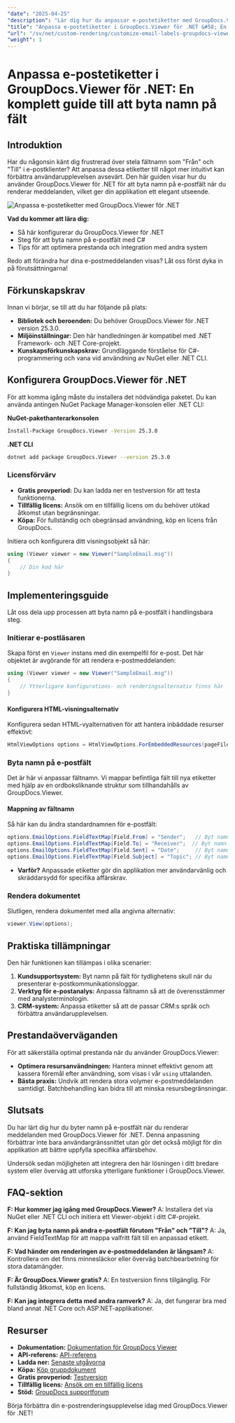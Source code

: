 ```yaml
---
"date": "2025-04-25"
"description": "Lär dig hur du anpassar e-postetiketter med GroupDocs.Viewer för .NET med den här steg-för-steg-guiden. Förbättra ditt programs användargränssnitt genom att byta namn på fält som \"Från\" och \"Till\"."
"title": "Anpassa e-postetiketter i GroupDocs.Viewer för .NET &#58; En komplett guide till att byta namn på fält"
"url": "/sv/net/custom-rendering/customize-email-labels-groupdocs-viewer-dotnet/"
"weight": 1
---
```


# Anpassa e-postetiketter i GroupDocs.Viewer för .NET: En komplett guide till att byta namn på fält

## Introduktion

Har du någonsin känt dig frustrerad över stela fältnamn som "Från" och "Till" i e-postklienter? Att anpassa dessa etiketter till något mer intuitivt kan förbättra användarupplevelsen avsevärt. Den här guiden visar hur du använder GroupDocs.Viewer för .NET för att byta namn på e-postfält när du renderar meddelanden, vilket ger din applikation ett elegant utseende.

![Anpassa e-postetiketter med GroupDocs.Viewer för .NET](/viewer/custom-rendering/customize-email-labels-img.png)

**Vad du kommer att lära dig:**
- Så här konfigurerar du GroupDocs.Viewer för .NET
- Steg för att byta namn på e-postfält med C#
- Tips för att optimera prestanda och integration med andra system

Redo att förändra hur dina e-postmeddelanden visas? Låt oss först dyka in på förutsättningarna!

## Förkunskapskrav

Innan vi börjar, se till att du har följande på plats:

- **Bibliotek och beroenden:** Du behöver GroupDocs.Viewer för .NET version 25.3.0.
- **Miljöinställningar:** Den här handledningen är kompatibel med .NET Framework- och .NET Core-projekt.
- **Kunskapsförkunskapskrav:** Grundläggande förståelse för C#-programmering och vana vid användning av NuGet eller .NET CLI.

## Konfigurera GroupDocs.Viewer för .NET

För att komma igång måste du installera det nödvändiga paketet. Du kan använda antingen NuGet Package Manager-konsolen eller .NET CLI:

**NuGet-pakethanterarkonsolen**
```bash
Install-Package GroupDocs.Viewer -Version 25.3.0
```

**.NET CLI**
```bash
dotnet add package GroupDocs.Viewer --version 25.3.0
```

### Licensförvärv
- **Gratis provperiod:** Du kan ladda ner en testversion för att testa funktionerna.
- **Tillfällig licens:** Ansök om en tillfällig licens om du behöver utökad åtkomst utan begränsningar.
- **Köpa:** För fullständig och obegränsad användning, köp en licens från GroupDocs.

Initiera och konfigurera ditt visningsobjekt så här:

```csharp
using (Viewer viewer = new Viewer("SampleEmail.msg"))
{
    // Din kod här
}
```

## Implementeringsguide

Låt oss dela upp processen att byta namn på e-postfält i handlingsbara steg.

### Initierar e-postläsaren

Skapa först en `Viewer` instans med din exempelfil för e-post. Det här objektet är avgörande för att rendera e-postmeddelanden:

```csharp
using (Viewer viewer = new Viewer("SampleEmail.msg"))
{
    // Ytterligare konfigurations- och renderingsalternativ finns här
}
```

#### Konfigurera HTML-visningsalternativ

Konfigurera sedan HTML-vyalternativen för att hantera inbäddade resurser effektivt:

```csharp
HtmlViewOptions options = HtmlViewOptions.ForEmbeddedResources(pageFilePathFormat);
```

### Byta namn på e-postfält

Det är här vi anpassar fältnamn. Vi mappar befintliga fält till nya etiketter med hjälp av en ordboksliknande struktur som tillhandahålls av GroupDocs.Viewer.

#### Mappning av fältnamn

Så här kan du ändra standardnamnen för e-postfält:

```csharp
options.EmailOptions.FieldTextMap[Field.From] = "Sender";   // Byt namn på fältet 'Från' till 'Avsändare'.
options.EmailOptions.FieldTextMap[Field.To] = "Receiver";  // Byt namn på fältet 'Till' till 'Mottagare'.
options.EmailOptions.FieldTextMap[Field.Sent] = "Date";     // Byt namn på fältet 'Skickat' till 'Datum'.
options.EmailOptions.FieldTextMap[Field.Subject] = "Topic"; // Byt namn på fältet 'Ämne' till 'Avsnitt'.
```

- **Varför?** Anpassade etiketter gör din applikation mer användarvänlig och skräddarsydd för specifika affärskrav.

### Rendera dokumentet

Slutligen, rendera dokumentet med alla angivna alternativ:

```csharp
viewer.View(options);
```

## Praktiska tillämpningar

Den här funktionen kan tillämpas i olika scenarier:

1. **Kundsupportsystem:** Byt namn på fält för tydlighetens skull när du presenterar e-postkommunikationsloggar.
2. **Verktyg för e-postanalys:** Anpassa fältnamn så att de överensstämmer med analysterminologin.
3. **CRM-system:** Anpassa etiketter så att de passar CRM:s språk och förbättra användarupplevelsen.

## Prestandaöverväganden

För att säkerställa optimal prestanda när du använder GroupDocs.Viewer:
- **Optimera resursanvändningen:** Hantera minnet effektivt genom att kassera föremål efter användning, som visas i vår `using` uttalanden.
- **Bästa praxis:** Undvik att rendera stora volymer e-postmeddelanden samtidigt. Batchbehandling kan bidra till att minska resursbegränsningar.

## Slutsats

Du har lärt dig hur du byter namn på e-postfält när du renderar meddelanden med GroupDocs.Viewer för .NET. Denna anpassning förbättrar inte bara användargränssnittet utan gör det också möjligt för din applikation att bättre uppfylla specifika affärsbehov. 

Undersök sedan möjligheten att integrera den här lösningen i ditt bredare system eller överväg att utforska ytterligare funktioner i GroupDocs.Viewer.

## FAQ-sektion

**F: Hur kommer jag igång med GroupDocs.Viewer?**
A: Installera det via NuGet eller .NET CLI och initiera ett Viewer-objekt i ditt C#-projekt.

**F: Kan jag byta namn på andra e-postfält förutom "Från" och "Till"?**
A: Ja, använd FieldTextMap för att mappa valfritt fält till en anpassad etikett.

**F: Vad händer om renderingen av e-postmeddelanden är långsam?**
A: Kontrollera om det finns minnesläckor eller överväg batchbearbetning för stora datamängder.

**F: Är GroupDocs.Viewer gratis?**
A: En testversion finns tillgänglig. För fullständig åtkomst, köp en licens.

**F: Kan jag integrera detta med andra ramverk?**
A: Ja, det fungerar bra med bland annat .NET Core och ASP.NET-applikationer.

## Resurser
- **Dokumentation:** [Dokumentation för GroupDocs Viewer](https://docs.groupdocs.com/viewer/net/)
- **API-referens:** [API-referens](https://reference.groupdocs.com/viewer/net/)
- **Ladda ner:** [Senaste utgåvorna](https://releases.groupdocs.com/viewer/net/)
- **Köpa:** [Köp gruppdokument](https://purchase.groupdocs.com/buy)
- **Gratis provperiod:** [Testversion](https://releases.groupdocs.com/viewer/net/)
- **Tillfällig licens:** [Ansök om en tillfällig licens](https://purchase.groupdocs.com/temporary-license/)
- **Stöd:** [GroupDocs supportforum](https://forum.groupdocs.com/c/viewer/9)

Börja förbättra din e-postrenderingsupplevelse idag med GroupDocs.Viewer för .NET!